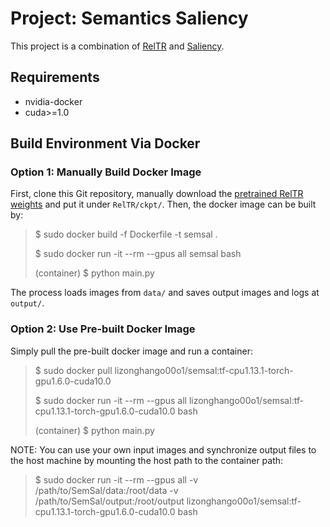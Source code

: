 # Project: Semantics Saliency

This project is a combination of [RelTR](https://github.com/yrcong/RelTR) and [Saliency](https://github.com/alexanderkroner/saliency).

## Requirements

* nvidia-docker
* cuda>=1.0

## Build Environment Via Docker

### Option 1: Manually Build Docker Image
First, clone this Git repository, manually download the [pretrained RelTR weights](https://drive.google.com/file/d/1id6oD_iwiNDD6HyCn2ORgRTIKkPD3tUD/view) and put it under ``RelTR/ckpt/``.
Then, the docker image can be built by:

> $ sudo docker build -f Dockerfile -t semsal .
>
> $ sudo docker run -it --rm --gpus all semsal bash
> 
> (container) $ python main.py

The process loads images from ``data/`` and saves output images and logs at ``output/``.

### Option 2: Use Pre-built Docker Image
Simply pull the pre-built docker image and run a container:

> $ sudo docker pull lizonghango00o1/semsal:tf-cpu1.13.1-torch-gpu1.6.0-cuda10.0
> 
> $ sudo docker run -it --rm --gpus all lizonghango00o1/semsal:tf-cpu1.13.1-torch-gpu1.6.0-cuda10.0 bash
> 
> (container) $ python main.py

NOTE: You can use your own input images and synchronize output files to the host machine by mounting the host path to the container path:

> $ sudo docker run -it --rm --gpus all -v /path/to/SemSal/data:/root/data -v /path/to/SemSal/output:/root/output lizonghango00o1/semsal:tf-cpu1.13.1-torch-gpu1.6.0-cuda10.0 bash

